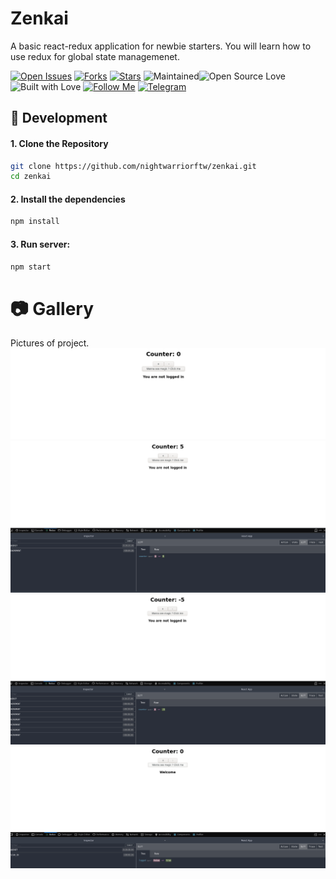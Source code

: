 # Zenkai
A basic react-redux application for newbie starters. You will learn how to use redux for global state managemenet.

[![Open Issues](https://img.shields.io/github/issues/nightwarriorftw/zenkai?style=for-the-badge&logo=github)](https://github.com/nightwarriorftw/zenkai/issues) [![Forks](https://img.shields.io/github/forks/nightwarriorftw/zenkai?style=for-the-badge&logo=github)](https://github.com/nightwarriorftw/zenkai/network/members) [![Stars](https://img.shields.io/github/stars/nightwarriorftw/zenkai?style=for-the-badge&logo=reverbnation)](hhttps://github.com/nightwarriorftw/zenkai/stargazers) ![Maintained](https://img.shields.io/maintenance/yes/2020?style=for-the-badge&logo=github)![Open Source Love](https://img.shields.io/badge/Open%20Source-%E2%99%A5-red?style=for-the-badge&logo=open-source-initiative) ![Built with Love](https://img.shields.io/badge/Built%20With-%E2%99%A5-critical?style=for-the-badge&logo=ko-fi) [![Follow Me](https://img.shields.io/twitter/follow/nightwarriorftw?color=blue&label=Follow%20%40nightwarriorftw&logo=twitter&style=for-the-badge)](https://twitter.com/intent/follow?screen_name=nightwarriorftw) [![Telegram](https://img.shields.io/badge/Telegram-Chat-informational?style=for-the-badge&logo=telegram)](https://telegram.me/nightwarriorftw)


## :nut_and_bolt: Development


#### 1. Clone the Repository

```Bash
git clone https://github.com/nightwarriorftw/zenkai.git
cd zenkai
```

#### 2. Install the dependencies

```BASH
npm install
```

#### 3. Run server:

```BASH
npm start
```

# :camera: Gallery

Pictures of project.
 ![Basic view](./public/screenshots/1.png)
 ![Incremenet counter view](./public/screenshots/2.png)
 ![Decrement counter view](./public/screenshots/3.png)
 ![Logged in view](./public/screenshots/4.png)
